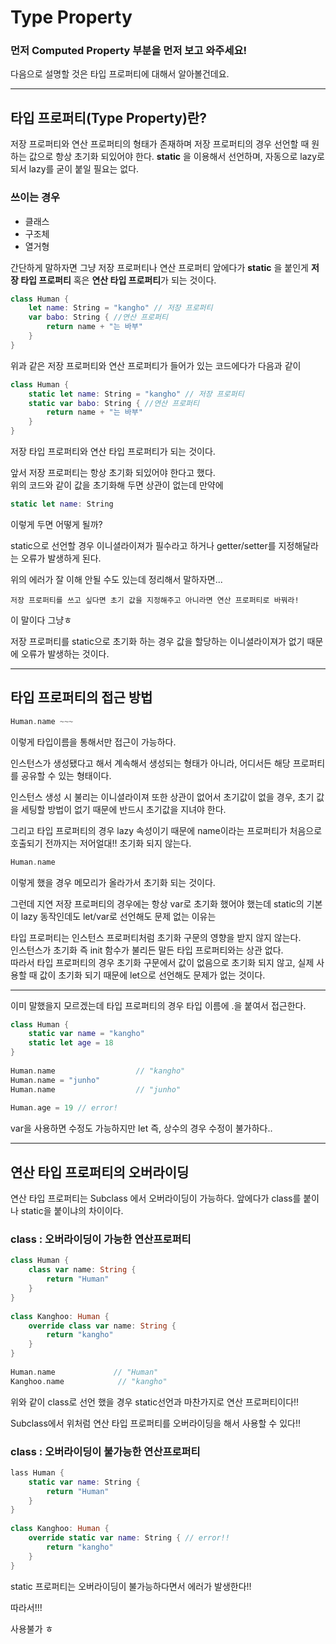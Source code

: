 # Type Property
### 먼저 Computed Property 부분을 먼저 보고 와주세요!
다음으로 설명할 것은 타입 프로퍼티에 대해서 알아볼건데요.
___
## 타입 프로퍼티(Type Property)란?
저장 프로퍼티와 연산 프로퍼티의 형태가 존재하며 저장 프로퍼티의 경우 선언할 때 원하는 값으로 항상 초기화 되있어야 한다.
**static** 을 이용해서 선언하며, 자동으로 lazy로 되서 lazy를 굳이 붙일 필요는 없다.<br>
### 쓰이는 경우
* 클래스
* 구조체
* 열거형

간단하게 말하자면 그냥 저장 프로퍼티나 연산 프로퍼티 앞에다가 **static** 을 붙인게 **저장 타입 프로퍼티** 혹은 **연산 타입 프로퍼티**가 되는 것이다.
```swift
class Human {
    let name: String = "kangho" // 저장 프로퍼티
    var babo: String { //연산 프로퍼티
        return name + "는 바부"
    }
}
```
위과 같은 저장 프로퍼티와 연산 프로퍼티가 들어가 있는 코드에다가 다음과 같이
```swift
class Human {
    static let name: String = "kangho" // 저장 프로퍼티
    static var babo: String { //연산 프로퍼티
        return name + "는 바부"
    }
}
```
저장 타입 프로퍼티와 연산 타입 프로퍼티가 되는 것이다.

앞서 저장 프로퍼티는 항상 초기화 되있어야 한다고 했다.<br>
위의 코드와 같이 값을 초기화해 두면 상관이 없는데 만약에
```swift
static let name: String
```
이렇게 두면 어떻게 될까?

static으로 선언할 경우 이니셜라이져가 필수라고 하거나 getter/setter를 지정해달라는 오류가 발생하게 된다.

위의 에러가 잘 이해 안될 수도 있는데 정리해서 말하자면...<br>
```
저장 프로퍼티를 쓰고 싶다면 초기 값을 지정해주고 아니라면 연산 프로퍼티로 바꿔라!
```
이 말이다 그냥ㅎ

저장 프로퍼티를 static으로 초기화 하는 경우 값을 할당하는 이니셜라이져가 없기 때문에 오류가 발생하는 것이다.
___
## 타입 프로퍼티의 접근 방법
```swift
Human.name ~~~
```
이렇게 타입이름을 통해서만 접근이 가능하다.

인스턴스가 생성됐다고 해서 계속해서 생성되는 형태가 아니라, 어디서든 해당 프로퍼티를 공유할 수 있는 형태이다.

인스턴스 생성 시 불리는 이니셜라이져 또한 상관이 없어서 초기값이 없을 경우, 초기 값을 세팅할 방법이 없기 때문에 반드시 초기값을 지녀야 한다.

그리고 타입 프로퍼티의 경우 lazy 속성이기 때문에 name이라는 프로퍼티가 처음으로 호출되기 전까지는 저어얼대!! 초기화 되지 않는다.

```swift
Human.name
```
이렇게 했을 경우 메모리가 올라가서 초기화 되는 것이다.

그런데 지연 저장 프로퍼티의 경우에는 항상 var로 초기화 했어야 했는데 static의 기본이 lazy 동작인데도 let/var로 선언해도 문제 없는 이유는 

타입 프로퍼티는 인스턴스 프로퍼티처럼 초기화 구문의 영향을 받지 않지 않는다.<br> 인스턴스가 초기화 즉 init 함수가 불리든 말든 타입 프로퍼티와는 상관 없다.<br>
따라서 타입 프로퍼티의 경우 초기화 구문에서 값이 없음으로 초기화 되지 않고, 실제 사용할 때 값이 초기화 되기 때문에 let으로 선언해도 문제가 없는 것이다.
___
이미 말했을지 모르겠는데 타입 프로퍼티의 경우 타입 이름에 .을 붙여서 접근한다.
```swift
class Human {
    static var name = "kangho"
    static let age = 18
}
 
Human.name                  // "kangho"
Human.name = "junho"
Human.name                  // "junho"
 
Human.age = 19 // error!    
```

var을 사용하면 수정도 가능하지만 let 즉, 상수의 경우 수정이 불가하다..
___
## 연산 타입 프로퍼티의 오버라이딩
연산 타입 프로퍼티는 Subclass 에서 오버라이딩이 가능하다. 앞에다가 class를 붙이나 static을 붙이냐의 차이이다.

### class : 오버라이딩이 가능한 **연산프로퍼티**
```swift
class Human {
    class var name: String {
        return "Human"
    }
}
 
class Kanghoo: Human {
    override class var name: String {
        return "kangho"
    }
}
 
Human.name             // "Human"
Kanghoo.name            // "kangho"
```
위와 같이 class로 선언 했을 경우 static선언과 마찬가지로 연산 프로퍼티이다!!

Subclass에서 위처럼 연산 타입 프로퍼티를 오버라이딩을 해서 사용할 수 있다!!

### class : 오버라이딩이 불가능한 **연산프로퍼티**
```swift
lass Human {
    static var name: String {
        return "Human"
    }
}
 
class Kanghoo: Human {
    override static var name: String { // error!!
        return "kangho"
    }
}
```
static 프로퍼티는 오버라이딩이 불가능하다면서 에러가 발생한다!!

따라서!!!

사용불가 ㅎ